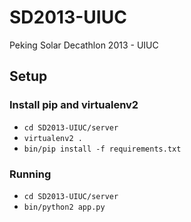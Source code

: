 SD2013-UIUC
===========

Peking Solar Decathlon 2013 - UIUC

## Setup

### Install pip and virtualenv2

- `cd SD2013-UIUC/server`
- `virtualenv2 .`
- `bin/pip install -f requirements.txt`

### Running

- `cd SD2013-UIUC/server`
- `bin/python2 app.py`

